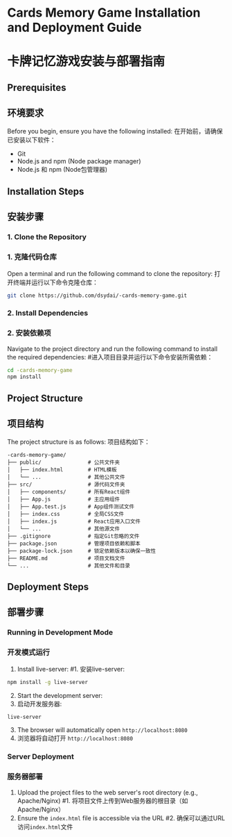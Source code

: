 # Cards Memory Game Installation and Deployment Guide
# 卡牌记忆游戏安装与部署指南

## Prerequisites
## 环境要求
Before you begin, ensure you have the following installed:
在开始前，请确保已安装以下软件：
- Git
- Node.js and npm (Node package manager)
- Node.js 和 npm (Node包管理器)

## Installation Steps
## 安装步骤
### 1. Clone the Repository
### 1. 克隆代码仓库
Open a terminal and run the following command to clone the repository:
打开终端并运行以下命令克隆仓库：
```bash
git clone https://github.com/dsydai/-cards-memory-game.git
```

### 2. Install Dependencies
### 2. 安装依赖项
Navigate to the project directory and run the following command to install the required dependencies:
#进入项目目录并运行以下命令安装所需依赖：
```bash
cd -cards-memory-game
npm install
```

## Project Structure
## 项目结构
The project structure is as follows:
项目结构如下：
```
-cards-memory-game/
├── public/               # 公共文件夹
│   ├── index.html        # HTML模板
│   └── ...               # 其他公共文件
├── src/                  # 源代码文件夹
│   ├── components/       # 所有React组件
│   ├── App.js            # 主应用组件
│   ├── App.test.js       # App组件测试文件
│   ├── index.css         # 全局CSS文件
│   ├── index.js          # React应用入口文件
│   └── ...               # 其他源文件
├── .gitignore            # 指定Git忽略的文件
├── package.json          # 管理项目依赖和脚本
├── package-lock.json     # 锁定依赖版本以确保一致性
├── README.md             # 项目文档文件
└── ...                   # 其他文件和目录
```

## Deployment Steps
## 部署步骤
### Running in Development Mode
### 开发模式运行
1. Install live-server:
#1. 安装live-server:
```bash
npm install -g live-server
```
2. Start the development server:
2. 启动开发服务器:
```bash
live-server
```
3. The browser will automatically open `http://localhost:8080`
3. 浏览器将自动打开 `http://localhost:8080`

### Server Deployment
### 服务器部署
1. Upload the project files to the web server's root directory (e.g., Apache/Nginx)
#1. 将项目文件上传到Web服务器的根目录（如Apache/Nginx）
2. Ensure the `index.html` file is accessible via the URL
#2. 确保可以通过URL访问`index.html`文件

